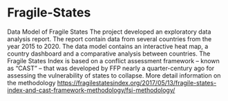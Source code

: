 # Fragile-States
Data Model of Fragile States
The project developed an exploratory data analysis report.
The report contain data from several countries from the year 2015 to 2020.
The data model contains an interactive heat map, a country dashboard and a comparative analysis between countries.
The Fragile States Index is based on a conflict assessment framework – known as “CAST” – that was developed by FFP nearly a quarter-century ago for assessing the vulnerability of states to collapse.
More detail information on the methodology https://fragilestatesindex.org/2017/05/13/fragile-states-index-and-cast-framework-methodology/fsi-methodology/
